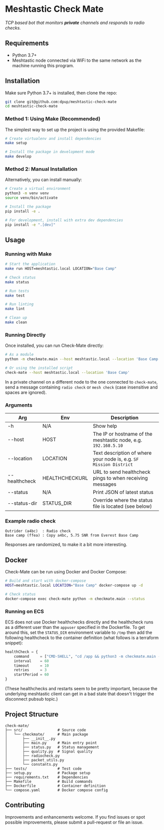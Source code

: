 # Meshtastic Check Mate

_TCP based bot that monitors **private** channels and responds to radio checks._

## Requirements

- Python 3.7+
- Meshtastic node connected via WiFi to the same network as the machine running this program.

## Installation

Make sure Python 3.7+ is installed, then clone the repo:

```bash
git clone git@github.com:dpup/meshtastic-check-mate
cd meshtastic-check-mate
```

### Method 1: Using Make (Recommended)

The simplest way to set up the project is using the provided Makefile:

```bash
# Create virtualenv and install dependencies
make setup 

# Install the package in development mode
make develop
```

### Method 2: Manual Installation

Alternatively, you can install manually:

```bash
# Create a virtual environment
python3 -m venv venv
source venv/bin/activate

# Install the package
pip install -e .

# For development, install with extra dev dependencies
pip install -e ".[dev]"
```

## Usage

### Running with Make

```bash
# Start the application
make run HOST=meshtastic.local LOCATION="Base Camp"

# Check status
make status

# Run tests
make test

# Run linting
make lint

# Clean up
make clean
```

### Running Directly

Once installed, you can run Check-Mate directly:

```bash
# As a module
python -m checkmate.main --host meshtastic.local --location 'Base Camp'

# Or using the installed script
check-mate --host meshtastic.local --location 'Base Camp'
```

In a private channel on a different node to the one connected to `check-mate`, send a message containing `radio check` or `mesh check` (case insensitive and spaces are ignored).

### Arguments

| Arg           | Env            | Description                                                        |
| ------------- | -------------- | ------------------------------------------------------------------ |
| -h            | N/A            | Show help                                                          |
| --host        | HOST           | The IP or hostname of the meshtastic node, e.g. `192.168.5.10`     |
| --location    | LOCATION       | Text description of where your node is, e.g. `SF Mission District` |
| --healthcheck | HEALTHCHECKURL | URL to send healthcheck pings to when receiving messages           |
| --status      | N/A            | Print JSON of latest status                                        |
| --status-dir  | STATUS_DIR     | Override where the status file is located (see below)              |

### Example radio check

```
Outrider (a4bc)  : Radio check
Base camp (ffea) : Copy a4bc, 5.75 SNR from Everest Base Camp
```

Responses are randomized, to make it a bit more interesting.

## Docker

Check-Mate can be run using Docker and Docker Compose:

```bash
# Build and start with docker-compose
HOST=meshtastic.local LOCATION="Base Camp" docker-compose up -d

# Check status
docker-compose exec check-mate python -m checkmate.main --status
```

### Running on ECS

ECS does not use Docker healthchecks directly and the healthcheck runs as a different user than the `appuser` specified in the Dockerfile. To get around this, set the `STATUS_DIR` environment variable to `/tmp` then add the following healthcheck to the container definition (what follows is a terraform snippet):

```terraform
healthCheck = {
    command     = ["CMD-SHELL", "cd /app && python3 -m checkmate.main --status --status-dir=/tmp"]
    interval    = 60
    timeout     = 10
    retries     = 3
    startPeriod = 60
}
```

(These healthchecks and restarts seem to be pretty important, because the underlying meshtastic client can get in a bad state that doesn't trigger the disconnect pubsub topic.)

## Project Structure

```
check-mate/
├── src/                # Source code
│   └── checkmate/      # Main package
│       ├── __init__.py
│       ├── main.py     # Main entry point
│       ├── status.py   # Status management
│       ├── quality.py  # Signal quality
│       ├── radiocheck.py
│       ├── packet_utils.py
│       └── constants.py
├── tests/              # Test code
├── setup.py            # Package setup
├── requirements.txt    # Dependencies
├── Makefile            # Build commands
├── Dockerfile          # Container definition
└── compose.yaml        # Docker compose config
```

## Contributing

Improvements and enhancements welcome. If you find issues or spot possible
improvements, please submit a pull-request or file an issue.